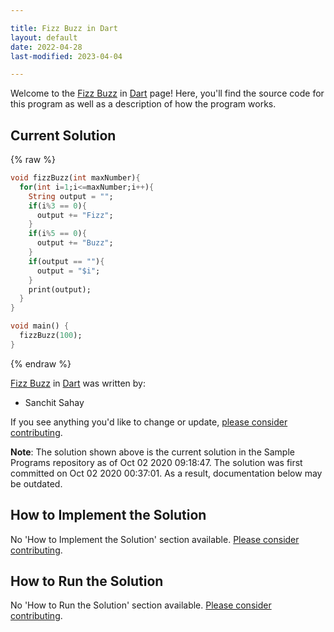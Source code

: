 ```yaml
---

title: Fizz Buzz in Dart
layout: default
date: 2022-04-28
last-modified: 2023-04-04

---
```


Welcome to the [Fizz Buzz](https://sampleprograms.io/projects/fizz-buzz) in [Dart](https://sampleprograms.io/languages/dart) page! Here, you'll find the source code for this program as well as a description of how the program works.

## Current Solution

{% raw %}

```dart
void fizzBuzz(int maxNumber){
  for(int i=1;i<=maxNumber;i++){
    String output = "";
    if(i%3 == 0){
      output += "Fizz";
    }
    if(i%5 == 0){
      output += "Buzz";
    }
    if(output == ""){
      output = "$i";
    }
    print(output);
  }
}

void main() {
  fizzBuzz(100);
}
```

{% endraw %}

[Fizz Buzz](https://sampleprograms.io/projects/fizz-buzz) in [Dart](https://sampleprograms.io/languages/dart) was written by:

- Sanchit Sahay

If you see anything you'd like to change or update, [please consider contributing](https://github.com/TheRenegadeCoder/sample-programs).

**Note**: The solution shown above is the current solution in the Sample Programs repository as of Oct 02 2020 09:18:47. The solution was first committed on Oct 02 2020 00:37:01. As a result, documentation below may be outdated.

## How to Implement the Solution

No 'How to Implement the Solution' section available. [Please consider contributing](https://github.com/TheRenegadeCoder/sample-programs-website).

## How to Run the Solution

No 'How to Run the Solution' section available. [Please consider contributing](https://github.com/TheRenegadeCoder/sample-programs-website).
